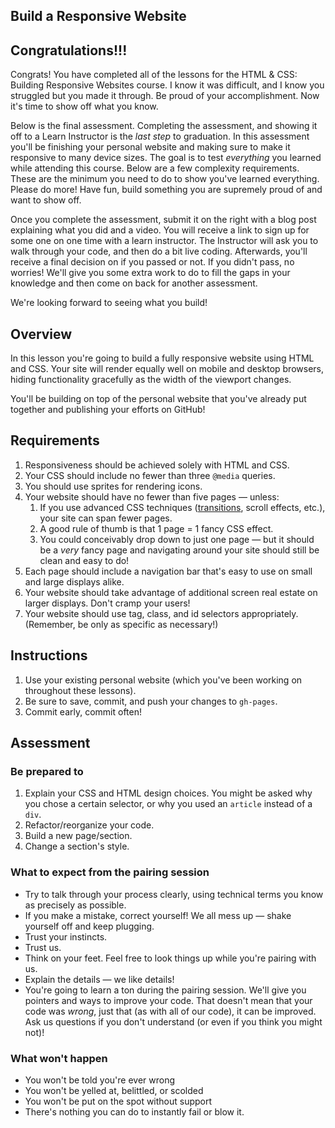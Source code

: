 Build a Responsive Website
---

## Congratulations!!!

Congrats! You have completed all of the lessons for the HTML & CSS: Building Responsive Websites course. I know it was difficult, and I know you struggled but you made it through. Be proud of your accomplishment. Now it's time to show off what you know. 

Below is the final assessment. Completing the assessment, and showing it off to a Learn Instructor is the *last step* to graduation. In this assessment you'll be finishing your personal website and making sure to make it responsive to many device sizes. The goal is to test *everything* you learned while attending this course. Below are a few complexity requirements. These are the minimum you need to do to show you've learned everything. Please do more! Have fun, build something you are supremely proud of and want to show off.

Once you complete the assessment, submit it on the right with a blog post explaining what you did and a video. You will receive a link to sign up for some one on one time with a learn instructor. The Instructor will ask you to walk through your code, and then do a bit live coding. Afterwards, you'll receive a final decision on if you passed or not. If you didn't pass, no worries! We'll give you some extra work to do to fill the gaps in your knowledge and then come on back for another assessment.

We're looking forward to seeing what you build!

## Overview

In this lesson you're going to build a fully responsive website using HTML and CSS. Your site will render equally well on mobile and desktop browsers, hiding functionality gracefully as the width of the viewport changes.

You'll be building on top of the personal website that you've already put together and publishing your efforts on GitHub!

## Requirements

1. Responsiveness should be achieved solely with HTML and CSS.
2. Your CSS should include no fewer than three `@media` queries.
3. You should use sprites for rendering icons.
4. Your website should have no fewer than five pages — unless:
   1. If you use advanced CSS techniques ([transitions](https://developer.mozilla.org/en-US/docs/Web/CSS/CSS_Transitions/Using_CSS_transitions), scroll effects, etc.), your site can span fewer pages.
   2. A good rule of thumb is that 1 page = 1 fancy CSS effect.
   3. You could conceivably drop down to just one page — but it should be a _very_ fancy page and navigating around your site should still be clean and easy to do!
5. Each page should include a navigation bar that's easy to use on small and large displays alike.
6. Your website should take advantage of additional screen real estate on larger displays. Don't cramp your users!
7. Your website should use tag, class, and id selectors appropriately. (Remember, be only as specific as necessary!)

## Instructions

1. Use your existing personal website (which you've been working on throughout these lessons).
2. Be sure to save, commit, and push your changes to `gh-pages`.
3. Commit early, commit often!


## Assessment

### Be prepared to

1. Explain your CSS and HTML design choices. You might be asked why you chose a certain selector, or why you used an `article` instead of a `div`.
2. Refactor/reorganize your code.
3. Build a new page/section.
4. Change a section's style.

### What to expect from the pairing session

- Try to talk through your process clearly, using technical terms you know as precisely as possible.
- If you make a mistake, correct yourself! We all mess up — shake yourself off and keep plugging.
- Trust your instincts.
- Trust us.
- Think on your feet. Feel free to look things up while you're pairing with us.
- Explain the details — we like details!
- You're going to learn a ton during the pairing session. We'll give you pointers and ways to improve your code. That doesn't mean that your code was _wrong_, just that (as with all of our code), it can be improved. Ask us questions if you don't understand (or even if you think you might not)!

### What won't happen

- You won't be told you're ever wrong
- You won't be yelled at, belittled, or scolded
- You won't be put on the spot without support
- There's nothing you can do to instantly fail or blow it.
